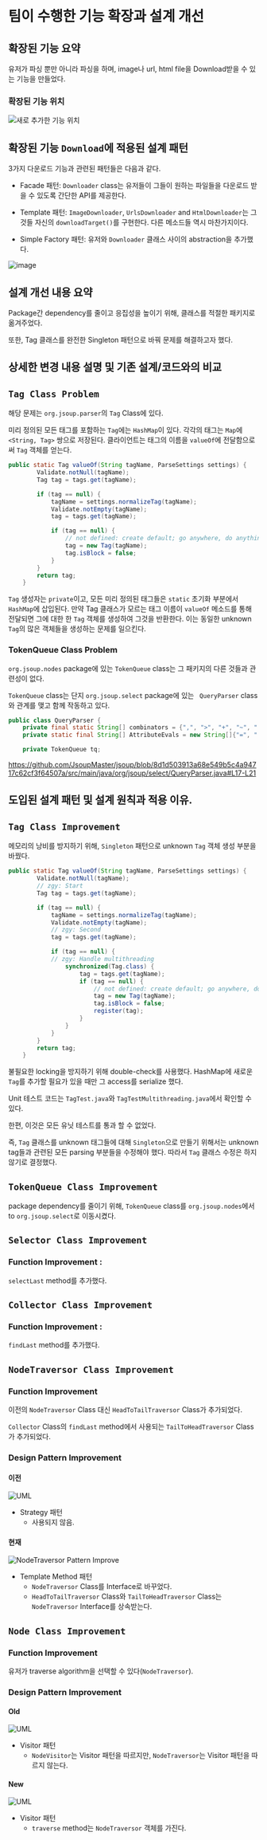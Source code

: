 # 팀이 수행한 기능 확장과 설계 개선

## 확장된 기능 요약
유저가 파싱 뿐만 아니라 파싱을 하며, image나 url, html file을 Download받을 수 있는 기능을 만들었다.

### 확장된 기능 위치

![새로 추가한 기능 위치](https://user-images.githubusercontent.com/47529632/70325350-1faea180-1875-11ea-8807-0a1ae76d1c91.PNG)

## 확장된 기능 `Download`에 적용된 설계 패턴

3가지 다운로드 기능과 관련된 패턴들은 다음과 같다.

- Facade 패턴: `Downloader` class는 유저들이 그들이 원하는 파일들을 다운로드 받을 수 있도록 간단한 API를 제공한다.

- Template 패턴: `ImageDownloader`, `UrlsDownloader` and `HtmlDownloader`는  그것들 자신의 `downloadTarget()`를 구현한다. 다른 메소드들 역시 마찬가지이다.

- Simple Factory 패턴: 유저와 `Downloader` 클래스 사이의 abstraction을 추가했다.

![image](https://user-images.githubusercontent.com/19348185/70141239-f574ac80-16d9-11ea-83b1-a0651e310132.png)


## 설계 개선 내용 요약
Package간 dependency를 줄이고 응집성을 높이기 위해, 클래스를 적절한 패키지로 옮겨주었다.

또한, Tag 클래스를 완전한 Singleton 패턴으로 바꿔 문제를 해결하고자 했다. 


## 상세한 변경 내용 설명 및 기존 설계/코드와의 비교

## `Tag Class Problem`

해당 문제는 `org.jsoup.parser`의 `Tag` Class에 있다.

미리 정의된 모든 태그를 포함하는 `Tag`에는 `HashMap`이 있다. 각각의 태그는 `Map`에 `<String, Tag>` 쌍으로 저장된다. 클라이언트는 태그의 이름을 `valueOf`에 전달함으로써 `Tag` 객체를 얻는다.

```java
public static Tag valueOf(String tagName, ParseSettings settings) {
        Validate.notNull(tagName);
        Tag tag = tags.get(tagName);

        if (tag == null) {
            tagName = settings.normalizeTag(tagName);
            Validate.notEmpty(tagName);
            tag = tags.get(tagName);

            if (tag == null) {
                // not defined: create default; go anywhere, do anything! (incl be inside a <p>)
                tag = new Tag(tagName);
                tag.isBlock = false;
            }
        }
        return tag;
    }
```

`Tag` 생성자는 `private`이고, 모든 미리 정의된 태그들은 `static` 초기화 부분에서 `HashMap`에 삽입된다. 만약 Tag 클래스가 모르는 태그 이름이 `valueOf` 메소드를 통해 전달되면 그에 대한 한 `Tag` 객체를 생성하여 그것을 반환한다. 이는 동일한 unknown `Tag`의 많은 객체들을 생성하는 문제를 일으킨다. 

### TokenQueue Class Problem


`org.jsoup.nodes` package에 있는 `TokenQueue` class는 그 패키지의 다른 것들과 관련성이 없다.

`TokenQueue` class는 단지 `org.jsoup.select` package에 있는 ` QueryParser` class와 관계를 맺고 함께 작동하고 있다.

``` java
public class QueryParser {
    private final static String[] combinators = {",", ">", "+", "~", " "};
    private static final String[] AttributeEvals = new String[]{"=", "!=", "^=", "$=", "*=", "~="};

    private TokenQueue tq;
```
https://github.com/JsoupMaster/jsoup/blob/8d1d503913a68e549b5c4a94717c62cf3f64507a/src/main/java/org/jsoup/select/QueryParser.java#L17-L21


## 도입된 설계 패턴 및 설계 원칙과 적용 이유.

## `Tag Class Improvement`

메모리의 낭비를 방지하기 위해, `Singleton` 패턴으로 unknown `Tag` 객체 생성 부분을 바꿨다.

```java
public static Tag valueOf(String tagName, ParseSettings settings) {
        Validate.notNull(tagName);
        // zgy: Start
        Tag tag = tags.get(tagName);

        if (tag == null) {
            tagName = settings.normalizeTag(tagName);
            Validate.notEmpty(tagName);
            // zgy: Second 
            tag = tags.get(tagName);

            if (tag == null) {
            // zgy: Handle multithreading
                synchronized(Tag.class) {
                    tag = tags.get(tagName);
                    if (tag == null) {
                        // not defined: create default; go anywhere, do anything! (incl be inside a <p>)
                        tag = new Tag(tagName);
                        tag.isBlock = false;
                        register(tag);
                    }
                }
            }
        }
        return tag;
    }
```

불필요한 locking을 방지하기 위해 double-check를 사용했다. HashMap에 새로운 `Tag`를 추가할 필요가 있을 때만 그 access를 serialize 했다.

Unit 테스트 코드는 `TagTest.java`와 `TagTestMultithreading.java`에서 확인할 수 있다.

한편, 이것은 모든 유닛 테스트를 통과 할 수 없었다. 

즉, `Tag` 클래스를 unknown 태그들에 대해 `Singleton`으로 만들기 위해서는 unknown tag들과 관련된 모든 parsing 부분들을 수정해야 했다. 따라서 `Tag` 클래스 수정은 하지 않기로 결정했다. 

## `TokenQueue Class Improvement`

package dependency를 줄이기 위해, `TokenQueue` class를 `org.jsoup.nodes`에서 to `org.jsoup.select`로 이동시켰다.

## `Selector Class Improvement`

### Function Improvement :

`selectLast` method를 추가했다.

## `Collector Class Improvement`

### Function Improvement : 

`findLast` method를 추가했다.

## `NodeTraversor Class Improvement`

### Function Improvement
이전의 `NodeTraversor` Class 대신 `HeadToTailTraversor` Class가 추가되었다. 

`Collector` Class의 `findLast` method에서 사용되는 `TailToHeadTraversor` Class가 추가되었다. 

### Design Pattern Improvement

#### 이전
![UML](https://user-images.githubusercontent.com/19328795/70142731-433ee400-16dd-11ea-9678-f9b422acd86e.jpg)
* Strategy 패턴
  * 사용되지 않음.

#### 현재
![NodeTraversor Pattern Improve](https://user-images.githubusercontent.com/47529632/70321097-cbea8b00-1869-11ea-9637-378ad4173930.PNG)

* Template Method 패턴
  * `NodeTraversor` Class를 Interface로 바꾸었다.
  * `HeadToTailTraversor` Class와 `TailToHeadTraversor` Class는 `NodeTraversor` Interface를 상속받는다.


## `Node Class Improvement`

### Function Improvement
유저가 traverse algorithm을 선택할 수 있다(`NodeTraversor`).

### Design Pattern Improvement

#### Old
![UML](https://user-images.githubusercontent.com/19328795/70141605-c90d6000-16da-11ea-9cf7-2c3f1023d6f9.jpg)
* Visitor 패턴
  * `NodeVisitor`는 Visitor 패턴을 따르지만, `NodeTraversor`는 Visitor 패턴을 따르지 않는다.
#### New
![UML](https://user-images.githubusercontent.com/19328795/70141830-33be9b80-16db-11ea-9c57-ec74948b6270.jpg)
* Visitor 패턴
  * `traverse` method는 `NodeTraversor` 객체를 가진다.
